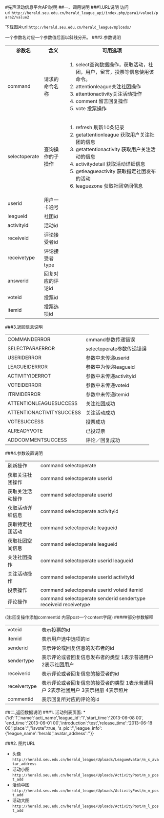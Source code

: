 #先声活动信息平台API说明
##一、调用说明
###1.URL说明
访问url:`http://herald.seu.edu.cn/herald_league_api/index.php/para1/value1/para2/value2`

下载图片url:`http://herald.seu.edu.cn/herald_league/Uploads/`

一个参数名对应一个参数值后面以斜线分开。
###2.参数说明
<table>
<tr><th>参数名</th><th>含义</th><th>可用选项</th></tr>
<tr>
<td>command</td>
<td>请求的命令名称</td>
<td>
<ol>
<li>select查询数据操作，获取活动，社团，用户，留言，投票等信息使用该命令。
<li>attentionleague关注社团操作
<li>attentionactivity关注活动操作
<li>comment 留言回复操作
<li>vote 投票操作
</ol>
</td>
</tr>
<tr>
<td>selectoperate</td>
<td>查询操作的子操作</td>
<td>
<ol>
<li>refresh 刷新10条记录
<li>getattentionleague 获取用户关注社团的信息
<li>getattentionactivity 获取用户关注活动的信息
<li>activitydetail 获取活动详细信息
<li>getleagueactivity 获取指定社团发布的活动
<li>leaguezone 获取社团空间信息
</ol>
</td>
</tr>
<tr>
<td>userid</td>
<td>用户一卡通号</td>
<td></td>
<tr/>
<tr>
<td>leagueid</td>
<td>社团id</td>
<td></td>
</tr>
<tr>
<td>activityid</td>
<td>活动id</td>
<td></td>
</tr>
<tr>
<td>receiveid</td>
<td>评论接受者id</td>
<td></td>
</tr>
<tr>
<td>receivetype</td>
<td>评论接受者type</td>
<td></td>
</tr>
<tr>
<td>answerid</td>
<td>回复对应的评论id</td>
<td></td>
</tr>
<tr>
<td>voteid</td>
<td>投票id</td>
<td></td>
</tr>
<tr>
<td>itemid</td>
<td>投票选项id</td>
<td></td>
</tr>
</table>
		 
###3.返回信息说明
<table>
<tr><td>COMMANDERROR</td><td>cmmand参数传递错误</td></tr>
<tr><td>SELECTPARAERROR</td><td>selectoperate参数传递错误</td></tr>
<tr><td>USERIDERROR</td><td>参数中未传递userid</td></tr>
<tr><td>LEAGUEIDERROR</td><td>参数中为传递leagueid</td></tr>
<tr><td>ACTIVITYIDERROT</td><td>参数中未传递activityid</td></tr>
<tr><td>VOTEIDERROR</td><td>参数中未传递voteid</td></tr>
<tr><td>ITRMIDERROR</td><td>参数中未传递itemid</td></tr>
<tr><td>ATTENTIONLEAGUESUCCESS</td><td>关注社团成功</td></tr>
<tr><td>ATTENTIONACTIVITYSUCCESS</td><td>关注活动成功</td></tr>
<tr><td>VOTESUCCESS</td><td>投票成功</td></tr>
<tr><td>ALREADYVOTE</td><td>已投过票</td></tr>
<tr><td>ADDCOMMENTSUCCESS</td><td>评论／回复成功</td></tr>
</table>
###4.参数设置说明
<table>
<tr><td>刷新操作</td><td>command selectoperate</td></tr>
<tr><td>获取关注社团操作</td><td>command selectoperate userid</td></tr>
<tr><td>获取关注活动操作</td><td>command selectoperate userid</td></tr>
<tr><td>获取活动详细信息</td><td>command selectoperate activityid</td></tr>
<tr><td>获取特定社团活动</td><td>command selectoperate leagueid</td></tr>
<tr><td>获取社团空间信息</td><td>command selectoperate leagueid</td></tr>
<tr><td>关注社团操作</td><td>command selectoperate userid leagueid</td></tr>
<tr><td>关注活动操作</td><td>command selectoperate userid activityid</td></tr>
<tr><td>投票操作</td><td>command selectoperate userid voteid itemid</td></tr>
<tr><td>评论操作</td><td>command selectoperate senderid sendertype receiveid receivetype</td></tr> 
</table>
(注:回复操作添加commentid 内容post一个content字段)
#####部分参数解释
<table>
<tr><td>voteid</td><td>表示投票的id</td></tr>
<tr><td>itemid</td><td>表示用户选中选项的id</td></tr>
<tr><td>senderid</td><td>表示评论或回复信息的发布者的id</td></tr>
<tr><td>sendertype</td><td>表示评论或者回复信息发布者的类型 1表示普通用户 2表示社团用户</td></tr>
<tr><td>receiverid</td><td>表示评论或者回复信息的接受者的id</td></tr>
<tr><td>receivertype</td><td>表示评论或者回复信息的接受者的类型 1表示普通用户 2表示社团用户 3表示相册 4表示照片</td></tr>
<tr><td>commentid</td><td>表示回复所对应的评论的id</td></tr>
<table>
##二,返回数据说明
###1. 活动列表页面:
 * {'id':'1','name':'acti_name','league_id':'1','start_time':'2013-06-08 00',
'end_time':'2013-06-01 00','introduction':'test','release_time':'2013-06-18 00','place':'',"isvote":true,
's_pic':'','league_info':{'league_name':'herald','avatar_address':''}}

###2. 图片URL
 * 头像`http://herald.seu.edu.cn/herald_league/Uploads/LeagueAvatar/m_s_avatar_address`
 * 活动小图`http://herald.seu.edu.cn/herald_league/Uploads/ActivityPost/m_s_post_add`
 * 活动中图`http://herald.seu.edu.cn/herald_league/Uploads/ActivityPost/m_m_post_add`
 * 活动大图`http://herald.seu.edu.cn/herald_league/Uploads/ActivityPost/m_l_post_add`
















